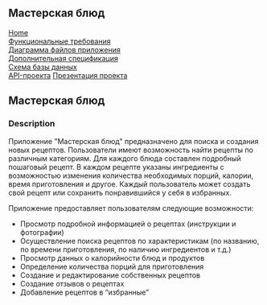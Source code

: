 ## Мастерская блюд
[Home](index.md)    
[Функциональные требования](pages/functional_requirements.md)  
[Диаграмма файлов приложения](pages/files_diagram.md)  
[Дополнительная спецификация](pages/additional_specification.md)   
[Схема базы данных](pages/database_schema.md)  
[API-проекта](pages/project_api.md)
[Презентация проекта](pages/project_presentation.md)  

## Мастерская блюд
### Description

Приложение "Мастерская блюд" предназначено для поиска и создания новых рецептов. Пользователи имеют возможность найти рецепты по различным категориям. Для каждого блюда составлен подробный пошаговый рецепт. В каждом рецепте указаны ингредиенты с возможностью изменения количества необходимых порций, калории, время приготовления и другое. Каждый пользователь может создать свой рецепт или сохранить понравившийся у себя в избранных.

Приложение предоставляет пользователям следующие возможности:

- Просмотр подробной информацией о рецептах (инструкции и фотографии)
- Осуществление поиска рецептов по характеристикам (по названию, по времени приготовления, по наличию ингредиентов и т.д.)
- Просмотр данных о калорийности блюд и продуктов
- Определение количества порций для приготовления
- Создание и редактирование собственных рецептов
- Создание отзывов о рецептах
- Добавление рецептов в “избранные”
